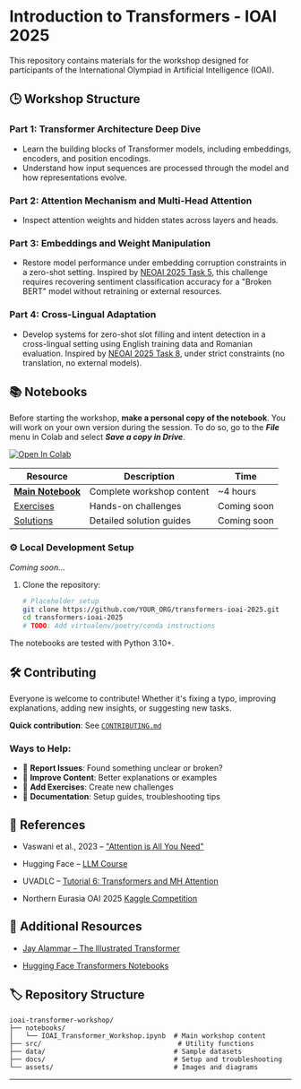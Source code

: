 # Introduction to Transformers - IOAI 2025

This repository contains materials for the workshop designed for participants of the International Olympiad in Artificial Intelligence (IOAI).

## 🕒 Workshop Structure

### Part 1: Transformer Architecture Deep Dive
- Learn the building blocks of Transformer models, including embeddings, encoders, and position encodings.
- Understand how input sequences are processed through the model and how representations evolve.
  
### Part 2: Attention Mechanism and Multi-Head Attention
- Inspect attention weights and hidden states across layers and heads.

### Part 3: Embeddings and Weight Manipulation
- Restore model performance under embedding corruption constraints in a zero-shot setting. Inspired by [NEOAI 2025 Task 5](https://www.kaggle.com/code/ilseyaralimova/broken-bert-baseline), this challenge requires recovering sentiment classification accuracy for a "Broken BERT" model without retraining or external resources.

### Part 4: Cross-Lingual Adaptation
- Develop systems for zero-shot slot filling and intent detection in a cross-lingual setting using English training data and Romanian evaluation. Inspired by [NEOAI 2025 Task 8](https://www.kaggle.com/competitions/neoai-2025-intent-detection-and-slot-filling), under strict constraints (no translation, no external models).

## 📚 Notebooks

Before starting the workshop, **make a personal copy of the notebook**. You will work on your own version during the session. To do so, go to the **_File_** menu in Colab and select _**Save a copy in Drive**_.

[![Open In Colab](https://colab.research.google.com/assets/colab-badge.svg)](https://colab.research.google.com/drive/1yQXBNEiga9kLd7ZMvBtJsF5GEkTTpQvm?usp=sharing)


| Resource | Description | Time |
|----------|-------------|------|
| [**Main Notebook**](notebooks/IOAI_Transformer_Workshop.ipynb) | Complete workshop content | ~4 hours |
| [Exercises](notebooks/exercises/) | Hands-on challenges | Coming soon |
| [Solutions](notebooks/solutions/) | Detailed solution guides | Coming soon |


### ⚙️ Local Development Setup

_Coming soon..._

1. Clone the repository:
   ```bash
   # Placeholder setup
   git clone https://github.com/YOUR_ORG/transformers-ioai-2025.git
   cd transformers-ioai-2025
   # TODO: Add virtualenv/poetry/conda instructions
   ```

The notebooks are tested with Python 3.10+.


## 🛠️ Contributing

Everyone is welcome to contribute! Whether it's fixing a typo, improving explanations, adding new insights, or suggesting new tasks.

**Quick contribution**: See [`CONTRIBUTING.md`](CONTRIBUTING.md)

### Ways to Help:
- :bug: **Report Issues**: Found something unclear or broken?
- :memo: **Improve Content**: Better explanations or examples
- :dart: **Add Exercises**: Create new challenges
- :book: **Documentation**: Setup guides, troubleshooting tips



## 🔗 References
- Vaswani et al., 2023 – ["Attention is All You Need"](https://arxiv.org/abs/1706.03762)

- Hugging Face – [LLM Course](https://huggingface.co/learn/llm-course/chapter1/1)

- UVADLC – [Tutorial 6: Transformers and MH Attention](https://uvadlc-notebooks.readthedocs.io/en/latest/tutorial_notebooks/tutorial6/Transformers_and_MHAttention.html)

- Northern Eurasia OAI 2025 [Kaggle Competition](https://www.kaggle.com/competitions/neoai-2025/overview)


## 📖 Additional Resources

- [Jay Alammar – The Illustrated Transformer](https://jalammar.github.io/illustrated-transformer/)

- [Hugging Face Transformers Notebooks](https://huggingface.co/docs/transformers/notebooks)


## 🏷️ Repository Structure

```
ioai-transformer-workshop/
├── notebooks/
│   └── IOAI_Transformer_Workshop.ipynb  # Main workshop content
├── src/                                  # Utility functions
├── data/                                # Sample datasets
├── docs/                                # Setup and troubleshooting
└── assets/                              # Images and diagrams
```

---

